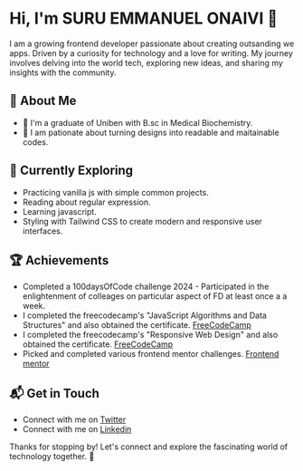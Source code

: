# Hi, I'm SURU EMMANUEL ONAIVI 👋

I am a growing frontend developer passionate about creating outsanding we apps. Driven by a curiosity for technology and a love for writing. My journey involves delving into the world tech, exploring new ideas, and sharing my insights with the community.

## 🚀 About Me

- 🔭 I'm a graduate of Uniben with B.sc in Medical Biochemistry.
- 📝 I am pationate about turning designs into readable and maitainable codes.
 
## 🌱 Currently Exploring

  - Practicing vanilla js with simple common projects.
  - Reading about regular expression.
  - Learning javascript.
  - Styling with Tailwind CSS to create modern and responsive user interfaces.

 ## 🏆 Achievements

- Completed a 100daysOfCode challenge 2024 - Participated in the enlightenment of colleages on particular aspect of FD at least once a a week.
- I completed the freecodecamp's "JavaScript Algorithms and Data Structures" and also obtained the certificate. [FreeCodeCamp](https://freecodecamp.org/certification/suruaino/javascript-algorithms-and-data-structures)
- I completed the freecodecamp's "Responsive Web Design" and also obtained the certificate. [FreeCodeCamp](https://freecodecamp.org/certification/suruaino/responsive-web-design)
- Picked and completed various frontend mentor challenges. [Frontend mentor](https://www.frontendmentor.io/profile/suruaino) 


## 📬 Get in Touch

- Connect with me on [Twitter](https://www.twitter.com/suruaino)
- Connect with me on [Linkedin](https://www.linkedin.com/in/suru-emmanuel-b3620947/)


Thanks for stopping by! Let's connect and explore the fascinating world of technology together. 🚀

